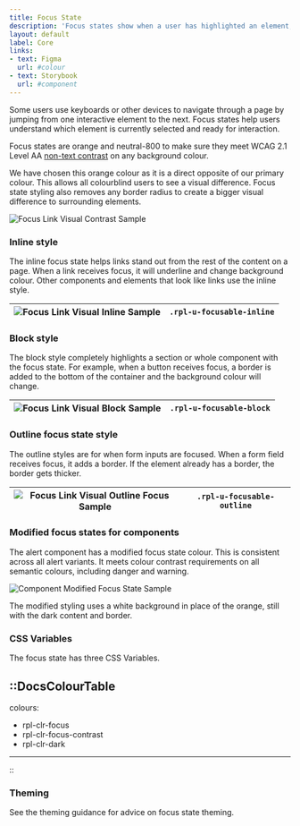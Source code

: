 ```yaml
---
title: Focus State
description: 'Focus states show when a user has highlighted an element, using an input method such as a keyboard or voice.'
layout: default
label: Core
links:
- text: Figma
  url: #colour
- text: Storybook
  url: #component
---
```


Some users use keyboards or other devices to navigate through a page by jumping from one interactive element to the next. Focus states help users understand which element is currently selected and ready for interaction.

Focus states are orange and neutral-800 to make sure they meet WCAG 2.1 Level AA [non-text contrast](https://www.w3.org/WAI/WCAG21/Understanding/non-text-contrast.html) on any background colour.

We have chosen this orange colour as it is a direct opposite of our primary colour. This allows all colourblind users to see a visual difference. Focus state styling also removes any border radius to create a bigger visual difference to surrounding elements.

![Focus Link Visual Contrast Sample](/assets/img/focus-link-visual.png)

### Inline style
The inline focus state helps links stand out from the rest of the content on a page. When a link receives focus, it will underline and change background colour. Other components and elements that look like links use the inline style. 

| ![Focus Link Visual Inline Sample](/assets/img/focus-inline-link.png) | `.rpl-u-focusable-inline` |
|-|-|

### Block style
The block style completely highlights a section or whole component with the focus state. For example, when a button receives focus, a border is added to the bottom of the container and the background colour will change. 

| ![Focus Link Visual Block Sample](/assets/img/focus-block-link.png) | `.rpl-u-focusable-block` |
|-|-|

### Outline focus state style
The outline styles are for when form inputs are focused. When a form field receives focus, it adds a border. If the element already has a border, the border gets thicker.

| ![Focus Link Visual Outline Focus Sample](/assets/img/focus-outline-state-style.png) | `.rpl-u-focusable-outline` |
|-|-|

### Modified focus states for components
The alert component has a modified focus state colour. This is consistent across all alert variants. It meets colour contrast requirements on all semantic colours, including danger and warning. 

![Component Modified Focus State Sample](/assets/img/focus-state-component.png)

The modified styling uses a white background in place of the orange, still with the dark content and border. 

### CSS Variables 
The focus state has three CSS Variables.

::DocsColourTable
---
colours:
  - rpl-clr-focus
  - rpl-clr-focus-contrast
  - rpl-clr-dark
---
::

### Theming
See the theming guidance for advice on focus state theming.
